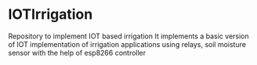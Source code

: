 # IOTIrrigation
Repository to implement IOT based irrigation
It implements a basic version of IOT implementation of irrigation applications using relays, soil moisture sensor with the help of esp8266 controller 
